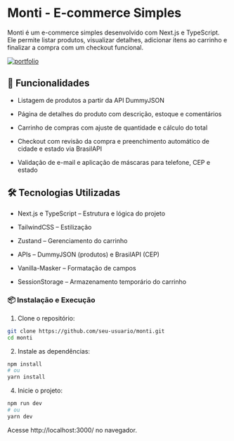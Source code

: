 # Monti - E-commerce Simples

Monti é um e-commerce simples desenvolvido com Next.js e TypeScript. Ele permite listar produtos, visualizar detalhes, adicionar itens ao carrinho e finalizar a compra com um checkout funcional.

[![portfolio](https://img.shields.io/badge/my_portfolio-000?style=for-the-badge&logo=ko-fi&logoColor=white)](https://monti-ecommerce.vercel.app/)

## 🚀 Funcionalidades

- Listagem de produtos a partir da API DummyJSON

- Página de detalhes do produto com descrição, estoque e comentários

- Carrinho de compras com ajuste de quantidade e cálculo do total

- Checkout com revisão da compra e preenchimento automático de cidade e estado via BrasilAPI

- Validação de e-mail e aplicação de máscaras para telefone, CEP e estado

## 🛠 Tecnologias Utilizadas

- Next.js e TypeScript – Estrutura e lógica do projeto

- TailwindCSS – Estilização

- Zustand – Gerenciamento do carrinho

- APIs – DummyJSON (produtos) e BrasilAPI (CEP)

- Vanilla-Masker – Formatação de campos

- SessionStorage – Armazenamento temporário do carrinho

### 📦 Instalação e Execução

1. Clone o repositório:
```bash
git clone https://github.com/seu-usuario/monti.git
cd monti
```

2. Instale as dependências:
```bash
npm install
# ou
yarn install
```

4. Inicie o projeto:
```bash
npm run dev
# ou
yarn dev
```

Acesse http://localhost:3000/ no navegador.
